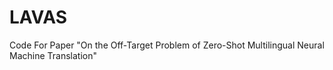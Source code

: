 # LAVAS
Code For Paper "On the Off-Target Problem of Zero-Shot Multilingual Neural Machine Translation"
